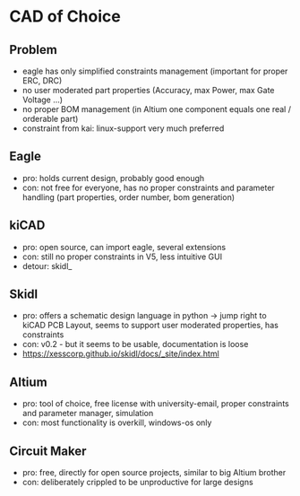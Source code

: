 # CAD of Choice

## Problem

- eagle has only simplified constraints management (important for proper ERC, DRC)
- no user moderated part properties (Accuracy, max Power, max Gate Voltage ...)
- no proper BOM management (in Altium one component equals one real / orderable part)
- constraint from kai: linux-support very much preferred

## Eagle

- pro: holds current design, probably good enough
- con: not free for everyone, has no proper constraints and parameter handling (part properties, order number, bom generation)

## kiCAD

- pro: open source, can import eagle, several extensions
- con: still no proper constraints in V5, less intuitive GUI
- detour: skidl_

## Skidl

- pro: offers a schematic design language in python -> jump right to kiCAD PCB Layout, seems to support user moderated properties, has constraints
- con: v0.2 - but it seems to be usable, documentation is loose
- <https://xesscorp.github.io/skidl/docs/_site/index.html>

## Altium

- pro: tool of choice, free license with university-email, proper constraints and parameter manager, simulation
- con: most functionality is overkill, windows-os only

## Circuit Maker

- pro: free, directly for open source projects, similar to big Altium brother
- con: deliberately crippled to be unproductive for large designs
